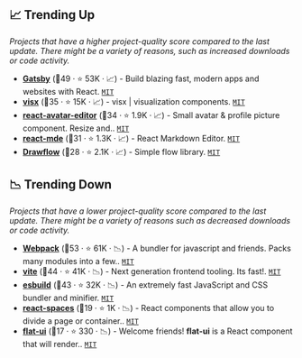 ## 📈 Trending Up

_Projects that have a higher project-quality score compared to the last update. There might be a variety of reasons, such as increased downloads or code activity._

- <b><a href="https://github.com/gatsbyjs/gatsby">Gatsby</a></b> (🥈49 ·  ⭐ 53K · 📈) - Build blazing fast, modern apps and websites with React. <code><a href="http://bit.ly/34MBwT8">MIT</a></code>
- <b><a href="https://github.com/airbnb/visx">visx</a></b> (🥈35 ·  ⭐ 15K · 📈) - visx | visualization components. <code><a href="http://bit.ly/34MBwT8">MIT</a></code>
- <b><a href="https://github.com/mosch/react-avatar-editor">react-avatar-editor</a></b> (🥈34 ·  ⭐ 1.9K · 📈) - Small avatar & profile picture component. Resize and.. <code><a href="http://bit.ly/34MBwT8">MIT</a></code>
- <b><a href="https://github.com/andrerpena/react-mde">react-mde</a></b> (🥈31 ·  ⭐ 1.3K · 📈) - React Markdown Editor. <code><a href="http://bit.ly/34MBwT8">MIT</a></code>
- <b><a href="https://github.com/jerosoler/Drawflow">Drawflow</a></b> (🥉28 ·  ⭐ 2.1K · 📈) - Simple flow library. <code><a href="http://bit.ly/34MBwT8">MIT</a></code>

## 📉 Trending Down

_Projects that have a lower project-quality score compared to the last update. There might be a variety of reasons such as decreased downloads or code activity._

- <b><a href="https://github.com/webpack/webpack">Webpack</a></b> (🥇53 ·  ⭐ 61K · 📉) - A bundler for javascript and friends. Packs many modules into a few.. <code><a href="http://bit.ly/34MBwT8">MIT</a></code>
- <b><a href="https://github.com/vitejs/vite">vite</a></b> (🥈44 ·  ⭐ 41K · 📉) - Next generation frontend tooling. Its fast!. <code><a href="http://bit.ly/34MBwT8">MIT</a></code>
- <b><a href="https://github.com/evanw/esbuild">esbuild</a></b> (🥈43 ·  ⭐ 32K · 📉) - An extremely fast JavaScript and CSS bundler and minifier. <code><a href="http://bit.ly/34MBwT8">MIT</a></code>
- <b><a href="https://github.com/aeagle/react-spaces">react-spaces</a></b> (🥉19 ·  ⭐ 1K · 📉) - React components that allow you to divide a page or container.. <code><a href="http://bit.ly/34MBwT8">MIT</a></code>
- <b><a href="https://github.com/githubocto/flat-ui">flat-ui</a></b> (🥉17 ·  ⭐ 330 · 📉) - Welcome friends! **flat-ui** is a React component that will render.. <code><a href="http://bit.ly/34MBwT8">MIT</a></code>

